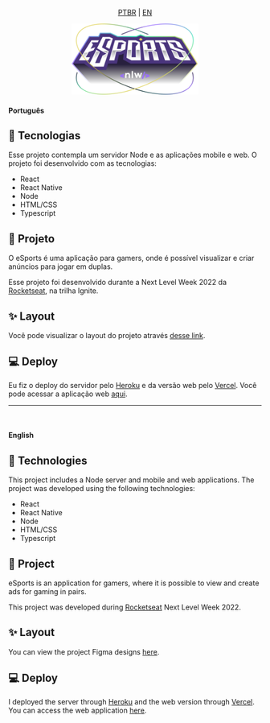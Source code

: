 <div align="center">

[PTBR](#português) | [EN](#english)

<img alt="dev.finances" src="https://github.com/juliaf1/nlw-esports/blob/main/web/src/assets/logo.svg" width="50%">
</div>

#### Português
## 🚀 Tecnologias

Esse projeto contempla um servidor Node e as aplicações mobile e web. O projeto foi desenvolvido com as tecnologias:

- React
- React Native
- Node
- HTML/CSS
- Typescript

## 🎯 Projeto

O eSports é uma aplicação para gamers, onde é possível visualizar e criar anúncios para jogar em duplas.

Esse projeto foi desenvolvido durante a Next Level Week 2022 da [Rocketseat](https://github.com/rocketseat-education), na trilha Ignite.

## ✨ Layout

Você pode visualizar o layout do projeto através [desse link](https://www.figma.com/community/file/1150897317533332617).

## 💻 Deploy

Eu fiz o deploy do servidor pelo [Heroku](https://dashboard.heroku.com/) e da versão web pelo [Vercel](https://vercel.com/dashboard).
Você pode acessar a aplicação web [aqui](https://nlw-esports-web-virid.vercel.app/).

***
<br/>

#### English
## 🚀 Technologies

This project includes a Node server and mobile and web applications. The project was developed using the following technologies:

- React
- React Native
- Node
- HTML/CSS
- Typescript

## 🎯 Project

eSports is an application for gamers, where it is possible to view and create ads for gaming in pairs.

This project was developed during [Rocketseat](https://github.com/rocketseat-education) Next Level Week 2022.

## ✨ Layout

You can view the project Figma designs [here](https://www.figma.com/community/file/1150897317533332617).

## 💻 Deploy

I deployed the server through [Heroku](https://dashboard.heroku.com/) and the web version through [Vercel](https://vercel.com/dashboard). You can access the web application [here](https://nlw-esports-web-virid.vercel.app/).
